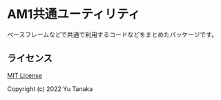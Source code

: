 # AM1共通ユーティリティ
ベースフレームなどで共通で利用するコードなどをまとめたパッケージです。

## ライセンス
[MIT License](./LICENSE.md)

Copyright (c) 2022 Yu Tanaka
